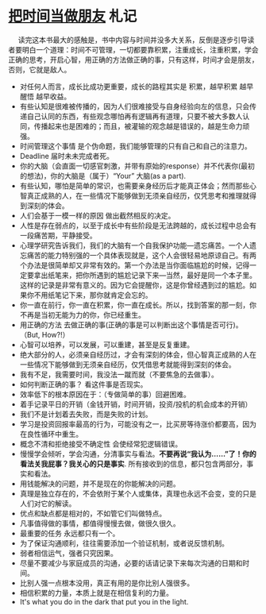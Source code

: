 # [把时间当做朋友](http://zhibimo.com/books/xiaolai/ba-shi-jian-dang-zuo-peng-you) 札记  

&nbsp;&nbsp;&nbsp;&nbsp; 读完这本书最大的感触是，书中内容与时间并没多大关系，反倒是逐步引导读者要明白一个道理：时间不可管理，一切都要靠积累，注重成长，注重积累，学会正确的思考，开启心智，用正确的方法做正确的事，只有这样，时间才会是朋友，否则，它就是敌人。  

+ 对任何人而言，成长比成功更重要，成长的路程其实是 积累，越早积累 越早醒悟 越早收益。
+ 有些认知是很难被传播的，因为人们很难接受与自身经验向左的信息，只会传递自己认同的东西，有些观念哪怕再有逻辑再有道理，只要不被大多数人认同，传播起来也是困难的；而且，被灌输的观念越是错误的，越是生命力顽强。
+ 时间管理这个事情 是个伪命题，我们能够管理的只有自己和自己的注意力。
+ Deadline   届时未未完成者死。
+ 你的大脑（会直面一切感官刺激，并带有原始的response）并不代表你(最初的想法)，你的大脑是（属于）“Your” 大脑(as a part). 
+ 有些认知，哪怕是简单的常识，也需要亲身经历后才能真正体会；然而那些心智真正成熟的人，在一些情况下能够做到无须亲自经历，仅凭思考和推理就得到深刻的体会。
+ 人们会基于一模一样的原因 做出截然相反的决定。
+ 人性是存在弱点的，以至于成长中有些阶段是无法跨越的，成长过程中总会有一段痛苦期，平静接受。
+ 心理学研究告诉我们，我们的大脑有一个自我保护功能—遗忘痛苦。一个人遗忘痛苦的能力特别强的一个具体表现就是，这个人会很轻易地原谅自己。有两个办法是很简单却又非常有效的。第一个办法是当你面临尴尬的时候，记得一定要拿出纸笔来，把你所遇到的尴尬记录下来—当然，最好是同一个本子里。这样的记录是非常有意义的。因为它会提醒你，这是你曾经遇到过的尴尬。如果你不用纸笔记下来，那你就肯定会忘的。
+ 你一直在前行，你一直在积累，你一直在成长。所以，找到答案的那一刻，你不再是当初无能为力的你，你已经重生。
+ 用正确的方法 去做正确的事(正确的事是可以判断出这个事情是否可行)。（But, How?!）
+ 心智可以培养，可以发展，可以重建，甚至是反复重建。
+ 绝大部分的人，必须亲自经历过，才会有深刻的体会，但心智真正成熟的人在一些情况下能够做到无须亲自经历，仅凭借思考就能得到深刻的体会。
+ 我有不足，我需要时间，我没法一蹴而就（不要焦急的去做事）。
+ 如何判断正确的事？    看这件事是否现实。
+ 效率低下的根本原因在于：（专做简单的事）回避困难。
+ 着手记录平日的开销（金钱开销，时间开销，投资/投机的机会成本的开销）
+ 我们不是计划着去失败，而是失败的计划。
+ 学习是投资回报率最高的行为，可能没有之一，比买房等待涨价都要高，因为在良性循环中重生。
+ 概念不清和拒绝接受不确定性 会使经常犯逻辑错误。
+ 慢慢学会倾听，学会沟通，分清事实与看法。<b>不要再说“我认为……”了！你的看法关我屁事？我关心的只是事实</b>. 所有接收到的信息，都只包含两部分，事实和看法。
+ 用钱能解决的问题，并不是现在的你能解决的问题。
+ 真理是独立存在的，不会依附于某个人或集体，真理也永远不会变，变的只是人们对它的解读。
+ 优点和缺点都是相对的，不如管它们叫做特点。
+ 凡事值得做的事情，都值得慢慢去做，做很久很久。
+ 最重要的任务 永远都只有一个。
+ 为了保证沟通顺利，往往需要添加一个验证机制，或者说反馈机制。
+ 弱者相信运气，强者只究因果。
+ 尽量不要减少与家庭成员的沟通，必要的话请记录下来每次沟通的日期和时间。
+ 比别人强一点根本没用，真正有用的是你比别人强很多。
+ 相信积累的力量，本质上就是在相信复利的力量。
+ It's what you do in the dark that put you in the light.